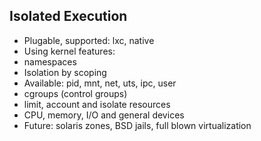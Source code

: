## Isolated Execution
- Plugable, supported: lxc, native
- Using kernel features:
- namespaces
- Isolation by scoping
- Available: pid, mnt, net, uts, ipc, user
- cgroups (control groups)
- limit, account and isolate resources
- CPU, memory, I/O and general devices
- Future: solaris zones, BSD jails, full blown virtualization


